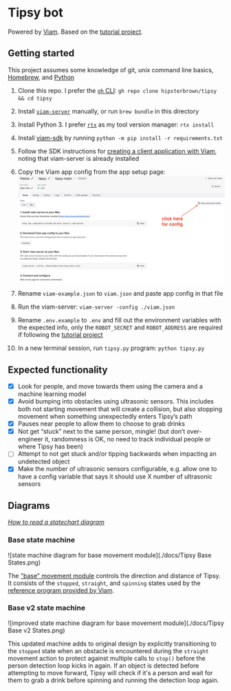 # Tipsy bot

Powered by [Viam](https://viam.com). Based on the [tutorial project](https://docs.viam.com/tutorials/projects/tipsy/).

## Getting started

This project assumes some knowledge of git, unix command line basics, [Homebrew](https://brew.sh), and [Python](https://www.python.org)

1. Clone this repo. I prefer the [`gh` CLI](https://cli.github.com): `gh repo clone hipsterbrown/tipsy && cd tipsy`

1. Install [`viam-server`](https://docs.viam.com/installation/#install-viam-server) manually, or run `brew bundle` in this directory

1. Install Python 3. I prefer [`rtx`](https://github.com/jdxcode/rtx#quickstart) as my tool version manager: `rtx install`

1. Install [viam-sdk](https://python.viam.dev) by running `python -m pip install -r requirements.txt`

1. Follow the SDK instructions for [creating a client application with Viam](https://python.viam.dev/#configure-a-client-application-at-app-viam-com), noting that viam-server is already installed

1. Copy the Viam app config from the app setup page: ![viam app setup](./docs/viam-config.png)

1. Rename `viam-example.json` to `viam.json` and paste app config in that file

1. Run the viam-server: `viam-server -config ./viam.json`

1. Rename `.env.example` to `.env` and fill out the environment variables with the expected info, only the `ROBOT_SECRET` and `ROBOT_ADDRESS` are required if following the [tutorial project](https://docs.viam.com/tutorials/projects/tipsy/)

1. In a new terminal session, run `tipsy.py` program: `python tipsy.py`

## Expected functionality

- [X] Look for people, and move towards them using the camera and a machine learning model
- [X] Avoid bumping into obstacles using ultrasonic sensors.  This includes both not starting movement that will create a collision, but also stopping movement when something unexpectedly enters Tipsy’s path
- [X] Pauses near people to allow them to choose to grab drinks
- [X] Not get “stuck” next to the same person, mingle! (but don’t over-engineer it, randomness is OK, no need to track individual people or where Tipsy has been)
- [ ] Attempt to not get stuck and/or tipping backwards when impacting an undetected object
- [X] Make the number of ultrasonic sensors configurable, e.g. allow one to have a config variable that says it should use X number of ultrasonic sensors

## Diagrams

_[How to read a statechart diagram](https://sceweb.uhcl.edu/helm/RationalUnifiedProcess/process/modguide/md_stadm.htm)_

### Base state machine

![state machine diagram for base movement module](./docs/Tipsy Base States.png)

The ["base" movement module](https://python.viam.dev/autoapi/viam/components/base/index.html#viam.components.base.Base) controls the direction and distance of Tipsy. It consists of the `stopped`, `straight`, and `spinning` states used by the [reference program provided by Viam](https://github.com/viam-labs/devrel-demos/blob/main/tipsy-bot/tipsy.py).

### Base v2 state machine

![improved state machine diagram for base movement module](./docs/Tipsy Base v2 States.png)

This updated machine adds to original design by explicitly transitioning to the `stopped` state when an obstacle is encountered during the `straight` movement action to protect against multiple calls to `stop()` before the person detection loop kicks in again. If an object is detected before attempting to move forward, Tipsy will check if it's a person and wait for them to grab a drink before spinning and running the detection loop again.
